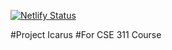 [![Netlify Status](https://api.netlify.com/api/v1/badges/95ec0e45-c1c4-45a4-8f3d-e11d6a7fa674/deploy-status)](https://app.netlify.com/sites/icarus-frontend/deploys)

#Project Icarus
#For CSE 311 Course
